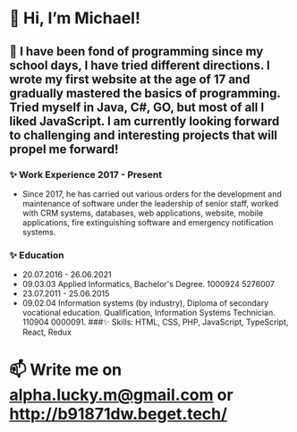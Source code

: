 # 👋 Hi, I’m Michael!
## 👀 I have been fond of programming since my school days, I have tried different directions. I wrote my first website at the age of 17 and gradually mastered the basics of programming. Tried myself in Java, C#, GO, but most of all I liked JavaScript. I am currently looking forward to challenging and interesting projects that will propel me forward!
### ✨ Work Experience 2017 - Present
- Since 2017, he has carried out various orders for the development and maintenance of software under the leadership of senior staff, worked with CRM systems, databases, web applications, website, mobile applications, fire extinguishing software and emergency notification systems.
### ✨ Education
- 20.07.2016 - 26.06.2021
- 09.03.03 Applied Informatics, Bachelor's Degree. 1000924 5276007
- 23.07.2011 - 25.06.2015
- 09.02.04 Information systems (by industry), Diploma of secondary vocational education. Qualification, Information Systems Technician. 110904 0000091.
###✨ Skills:  HTML, CSS, PHP, JavaScript, TypeScript, React, Redux
# 📫 Write me on alpha.lucky.m@gmail.com or http://b91871dw.beget.tech/
